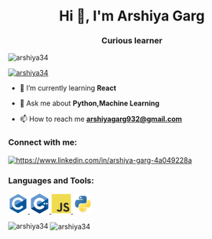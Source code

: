 <h1 align="center">Hi 👋, I'm Arshiya Garg</h1>
<h3 align="center">Curious learner</h3>

<p align="left"> <img src="https://komarev.com/ghpvc/?username=arshiya34&label=Profile%20views&color=0e75b6&style=flat" alt="arshiya34" /> </p>

<p align="left"> <a href="https://github.com/ryo-ma/github-profile-trophy"><img src="https://github-profile-trophy.vercel.app/?username=arshiya34" alt="arshiya34" /></a> </p>

- 🌱 I’m currently learning **React**

- 💬 Ask me about **Python,Machine Learning**

- 📫 How to reach me **arshiyagarg932@gmail.com**

<h3 align="left">Connect with me:</h3>
<p align="left">
<a href="https://linkedin.com/in/https://www.linkedin.com/in/arshiya-garg-4a049228a" target="blank"><img align="center" src="https://raw.githubusercontent.com/rahuldkjain/github-profile-readme-generator/master/src/images/icons/Social/linked-in-alt.svg" alt="https://www.linkedin.com/in/arshiya-garg-4a049228a" height="30" width="40" /></a>
</p>

<h3 align="left">Languages and Tools:</h3>
<p align="left"> <a href="https://www.cprogramming.com/" target="_blank" rel="noreferrer"> <img src="https://raw.githubusercontent.com/devicons/devicon/master/icons/c/c-original.svg" alt="c" width="40" height="40"/> </a> <a href="https://www.w3schools.com/cpp/" target="_blank" rel="noreferrer"> <img src="https://raw.githubusercontent.com/devicons/devicon/master/icons/cplusplus/cplusplus-original.svg" alt="cplusplus" width="40" height="40"/> </a> <a href="https://developer.mozilla.org/en-US/docs/Web/JavaScript" target="_blank" rel="noreferrer"> <img src="https://raw.githubusercontent.com/devicons/devicon/master/icons/javascript/javascript-original.svg" alt="javascript" width="40" height="40"/> </a> <a href="https://www.python.org" target="_blank" rel="noreferrer"> <img src="https://raw.githubusercontent.com/devicons/devicon/master/icons/python/python-original.svg" alt="python" width="40" height="40"/> </a> </p>

<p><img align="left" src="https://github-readme-stats.vercel.app/api/top-langs?username=arshiya34&show_icons=true&locale=en&layout=compact" alt="arshiya34" /></p>

<p>&nbsp;<img align="center" src="https://github-readme-stats.vercel.app/api?username=arshiya34&show_icons=true&locale=en" alt="arshiya34" /></p>

